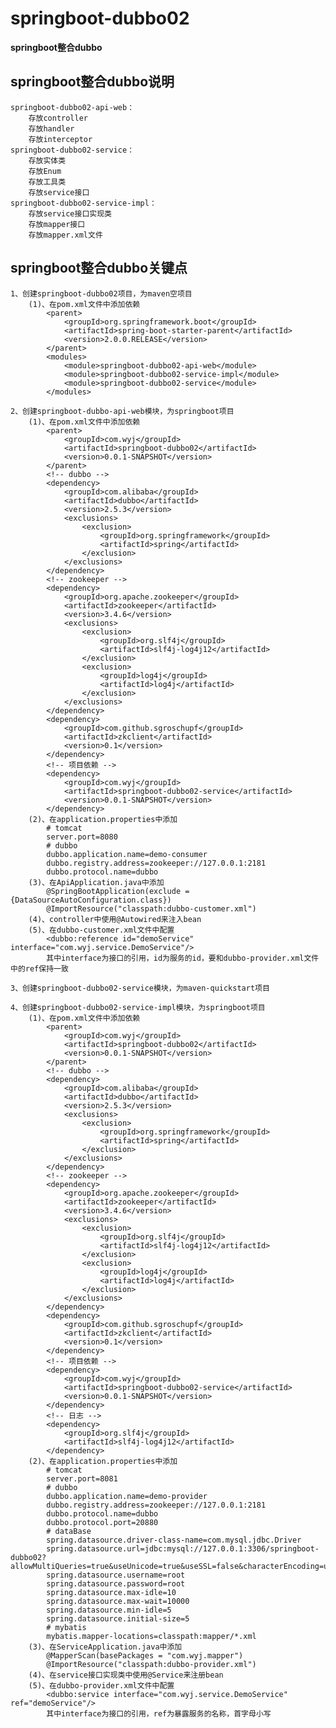 # springboot-dubbo02

**springboot整合dubbo**

## springboot整合dubbo说明
    springboot-dubbo02-api-web：
        存放controller
        存放handler
        存放interceptor
    springboot-dubbo02-service：
        存放实体类
        存放Enum
        存放工具类
        存放service接口
    springboot-dubbo02-service-impl：
        存放service接口实现类
        存放mapper接口
        存放mapper.xml文件

## springboot整合dubbo关键点
    1、创建springboot-dubbo02项目，为maven空项目
        (1)、在pom.xml文件中添加依赖
            <parent>
                <groupId>org.springframework.boot</groupId>
                <artifactId>spring-boot-starter-parent</artifactId>
                <version>2.0.0.RELEASE</version>
            </parent>
            <modules>
                <module>springboot-dubbo02-api-web</module>
                <module>springboot-dubbo02-service-impl</module>
                <module>springboot-dubbo02-service</module>
            </modules>
        
    2、创建springboot-dubbo-api-web模块，为springboot项目
        (1)、在pom.xml文件中添加依赖
            <parent>
                <groupId>com.wyj</groupId>
                <artifactId>springboot-dubbo02</artifactId>
                <version>0.0.1-SNAPSHOT</version>
            </parent>
            <!-- dubbo -->
            <dependency>
                <groupId>com.alibaba</groupId>
                <artifactId>dubbo</artifactId>
                <version>2.5.3</version>
                <exclusions>
                    <exclusion>
                        <groupId>org.springframework</groupId>
                        <artifactId>spring</artifactId>
                    </exclusion>
                </exclusions>
            </dependency>
            <!-- zookeeper -->
            <dependency>
                <groupId>org.apache.zookeeper</groupId>
                <artifactId>zookeeper</artifactId>
                <version>3.4.6</version>
                <exclusions>
                    <exclusion>
                        <groupId>org.slf4j</groupId>
                        <artifactId>slf4j-log4j12</artifactId>
                    </exclusion>
                    <exclusion>
                        <groupId>log4j</groupId>
                        <artifactId>log4j</artifactId>
                    </exclusion>
                </exclusions>
            </dependency>
            <dependency>
                <groupId>com.github.sgroschupf</groupId>
                <artifactId>zkclient</artifactId>
                <version>0.1</version>
            </dependency>
            <!-- 项目依赖 -->
            <dependency>
                <groupId>com.wyj</groupId>
                <artifactId>springboot-dubbo02-service</artifactId>
                <version>0.0.1-SNAPSHOT</version>
            </dependency>
        (2)、在application.properties中添加
            # tomcat
            server.port=8080
            # dubbo
            dubbo.application.name=demo-consumer
            dubbo.registry.address=zookeeper://127.0.0.1:2181
            dubbo.protocol.name=dubbo
        (3)、在ApiApplication.java中添加
            @SpringBootApplication(exclude = {DataSourceAutoConfiguration.class})
            @ImportResource("classpath:dubbo-customer.xml")
        (4)、controller中使用@Autowired来注入bean
        (5)、在dubbo-customer.xml文件中配置
            <dubbo:reference id="demoService" interface="com.wyj.service.DemoService"/>
            其中interface为接口的引用，id为服务的id，要和dubbo-provider.xml文件中的ref保持一致
        
    3、创建springboot-dubbo02-service模块，为maven-quickstart项目
    
    4、创建springboot-dubbo02-service-impl模块，为springboot项目
        (1)、在pom.xml文件中添加依赖
            <parent>
                <groupId>com.wyj</groupId>
                <artifactId>springboot-dubbo02</artifactId>
                <version>0.0.1-SNAPSHOT</version>
            </parent>
            <!-- dubbo -->
            <dependency>
                <groupId>com.alibaba</groupId>
                <artifactId>dubbo</artifactId>
                <version>2.5.3</version>
                <exclusions>
                    <exclusion>
                        <groupId>org.springframework</groupId>
                        <artifactId>spring</artifactId>
                    </exclusion>
                </exclusions>
            </dependency>
            <!-- zookeeper -->
            <dependency>
                <groupId>org.apache.zookeeper</groupId>
                <artifactId>zookeeper</artifactId>
                <version>3.4.6</version>
                <exclusions>
                    <exclusion>
                        <groupId>org.slf4j</groupId>
                        <artifactId>slf4j-log4j12</artifactId>
                    </exclusion>
                    <exclusion>
                        <groupId>log4j</groupId>
                        <artifactId>log4j</artifactId>
                    </exclusion>
                </exclusions>
            </dependency>
            <dependency>
                <groupId>com.github.sgroschupf</groupId>
                <artifactId>zkclient</artifactId>
                <version>0.1</version>
            </dependency>
            <!-- 项目依赖 -->
            <dependency>
                <groupId>com.wyj</groupId>
                <artifactId>springboot-dubbo02-service</artifactId>
                <version>0.0.1-SNAPSHOT</version>
            </dependency>
            <!-- 日志 -->
            <dependency>
                <groupId>org.slf4j</groupId>
                <artifactId>slf4j-log4j12</artifactId>
            </dependency>
        (2)、在application.properties中添加
            # tomcat
            server.port=8081
            # dubbo
            dubbo.application.name=demo-provider
            dubbo.registry.address=zookeeper://127.0.0.1:2181
            dubbo.protocol.name=dubbo
            dubbo.protocol.port=20880
            # dataBase
            spring.datasource.driver-class-name=com.mysql.jdbc.Driver
            spring.datasource.url=jdbc:mysql://127.0.0.1:3306/springboot-dubbo02?allowMultiQueries=true&useUnicode=true&useSSL=false&characterEncoding=utf8&zeroDateTimeBehavior=convertToNull
            spring.datasource.username=root
            spring.datasource.password=root
            spring.datasource.max-idle=10
            spring.datasource.max-wait=10000
            spring.datasource.min-idle=5
            spring.datasource.initial-size=5
            # mybatis
            mybatis.mapper-locations=classpath:mapper/*.xml
        (3)、在ServiceApplication.java中添加
            @MapperScan(basePackages = "com.wyj.mapper")
            @ImportResource("classpath:dubbo-provider.xml")
        (4)、在service接口实现类中使用@Service来注册bean
        (5)、在dubbo-provider.xml文件中配置
            <dubbo:service interface="com.wyj.service.DemoService" ref="demoService"/>
            其中interface为接口的引用，ref为暴露服务的名称，首字母小写